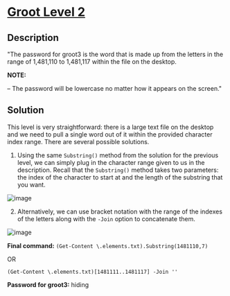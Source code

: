 # [Groot Level 2](https://underthewire.tech/groot-2)
## Description
"The password for groot3 is the word that is made up from the letters in the range of 1,481,110 to 1,481,117 within the file on the desktop.

**NOTE:**

– The password will be lowercase no matter how it appears on the screen."

## Solution
This level is very straightforward: there is a large text file on the desktop and we need to pull a single word out of it within the provided character index range. There are several possible solutions.

1. Using the same `Substring()` method from the solution for the previous level, we can simply plug in the character range given to us in the description. Recall that the `Substring()` method takes two parameters: the index of the character to start at and the length of the substring that you want.

![image](https://github.com/user-attachments/assets/5e28702c-355f-4658-81f9-25ead6e2728a)


2. Alternatively, we can use bracket notation with the range of the indexes of the letters along with the `-Join` option to concatenate them.

![image](https://github.com/user-attachments/assets/aaadaec9-029e-4a39-8f08-f589e7f2b6a3)


**Final command:** `(Get-Content \.elements.txt).Substring(1481110,7)`

OR

`(Get-Content \.elements.txt)[1481111..1481117] -Join ''`

**Password for groot3:** hiding
